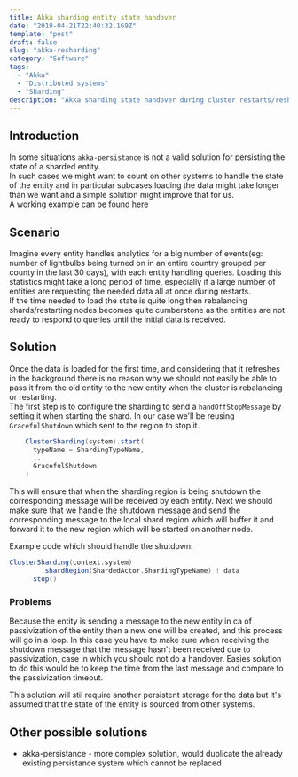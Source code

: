 ```yaml
---
title: Akka sharding entity state handover
date: "2019-04-21T22:40:32.169Z"
template: "post"
draft: false
slug: "akka-resharding"
category: "Software"
tags:
  - "Akka"
  - "Distributed systems"
  - "Sharding"
description: "Akka sharding state handover during cluster restarts/resharding to reduce time needed for the entities to serve responses"
---
```


## Introduction

In some situations `akka-persistance` is not a valid solution for persisting the state of a sharded entity.  
In such cases we might want to count on other systems to handle the state of the entity and in particular subcases loading the data might take longer than we want and a simple solution might improve that for us.  
A working example can be found [here](https://github.com/ecyshor/akka-handover)

## Scenario

Imagine every entity handles analytics for a big number of events(eg: number of lightbulbs being turned on in an entire country grouped per county in the last 30 days), with each entity handling queries. Loading this statistics might take a long period of time, especially if a large number of entities are requesting the needed data all at once during restarts.  
If the time needed to load the state is quite long then rebalancing shards/restarting nodes becomes quite cumberstone as the entities are not ready to respond to queries until the initial data is received.  

## Solution

Once the data is loaded for the first time, and considering that it refreshes in the background there is no reason why we should not easily be able to pass it from the old entity to the new entity when the cluster is rebalancing or restarting.  
The first step is to configure the sharding to send a `handOffStopMessage` by setting it when starting the shard. In our case we'll be reusing `GracefulShutdown` which sent to the region to stop it.  

```scala
    ClusterSharding(system).start(
      typeName = ShardingTypeName,
      ...
      GracefulShutdown
    )
```

This will ensure that when the sharding region is being shutdown the corresponding message will be received by each entity.
Next we should make sure that we handle the shutdown message and send the corresponding message to the local shard region which will buffer it and forward it to the new region which will be started on another node.

Example code which should handle the shutdown:

```scala
ClusterSharding(context.system)
        .shardRegion(ShardedActor.ShardingTypeName) ! data
      stop()
```

### Problems

Because the entity is sending a message to the new entity in ca of passivization of the entity then a new one will be created, and this process will go in a loop. In this case you have to make sure when receiving the shutdown message that the message hasn't been received due to passivization, case in which you should not do a handover. Easies solution to do this would be to keep the time from the last message and compare to the passivization timeout.

This solution will stil require another persistent storage for the data but it's assumed that the state of the entity is sourced from other systems.

## Other possible solutions

- akka-persistance - more complex solution, would duplicate the already existing persistance system which cannot be replaced